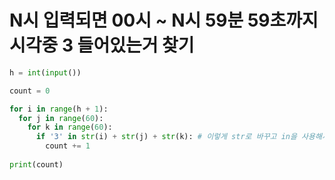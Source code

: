 # N시 입력되면 00시 ~ N시 59분 59초까지 시각중 3 들어있는거 찾기

```python
h = int(input())

count = 0

for i in range(h + 1):
  for j in range(60):
    for k in range(60):
      if '3' in str(i) + str(j) + str(k): # 이렇게 str로 바꾸고 in을 사용해서 
        count += 1
        
print(count)


```
